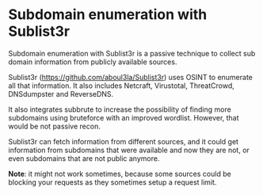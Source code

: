 # Subdomain enumeration with Sublist3r

Subdomain enumeration with Sublist3r is a passive technique to collect sub domain information from publicly available sources.

Sublist3r (https://github.com/aboul3la/Sublist3r) uses OSINT to enumerate all that information. It also includes Netcraft, Virustotal, ThreatCrowd, DNSdumpster and ReverseDNS.

It also integrates subbrute to increase the possibility of finding more subdomains using bruteforce with an improved wordlist. However, that would be not passive recon.

Sublist3r can fetch information from different sources, and it could get information from subdomains that were available and now they are not, or even subdomains that are not public anymore.

**Note**: it might not work sometimes, because some sources could be blocking your requests as they sometimes setup a request limit.
